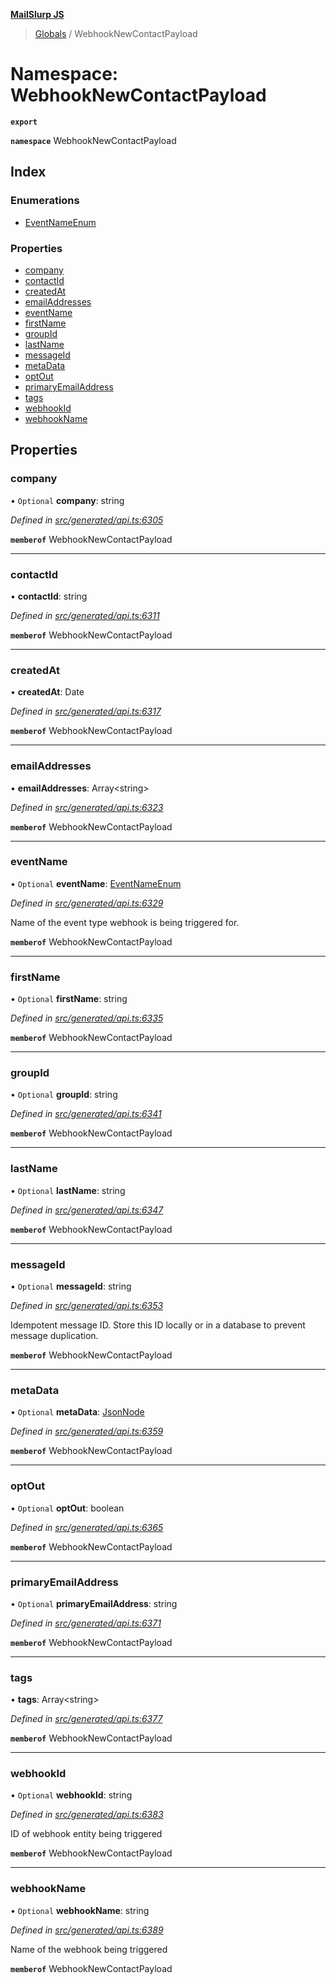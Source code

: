 **[MailSlurp JS](../README.md)**

> [Globals](../README.md) / WebhookNewContactPayload

# Namespace: WebhookNewContactPayload

**`export`** 

**`namespace`** WebhookNewContactPayload

## Index

### Enumerations

* [EventNameEnum](../enums/webhooknewcontactpayload.eventnameenum.md)

### Properties

* [company](webhooknewcontactpayload.md#company)
* [contactId](webhooknewcontactpayload.md#contactid)
* [createdAt](webhooknewcontactpayload.md#createdat)
* [emailAddresses](webhooknewcontactpayload.md#emailaddresses)
* [eventName](webhooknewcontactpayload.md#eventname)
* [firstName](webhooknewcontactpayload.md#firstname)
* [groupId](webhooknewcontactpayload.md#groupid)
* [lastName](webhooknewcontactpayload.md#lastname)
* [messageId](webhooknewcontactpayload.md#messageid)
* [metaData](webhooknewcontactpayload.md#metadata)
* [optOut](webhooknewcontactpayload.md#optout)
* [primaryEmailAddress](webhooknewcontactpayload.md#primaryemailaddress)
* [tags](webhooknewcontactpayload.md#tags)
* [webhookId](webhooknewcontactpayload.md#webhookid)
* [webhookName](webhooknewcontactpayload.md#webhookname)

## Properties

### company

• `Optional` **company**: string

*Defined in [src/generated/api.ts:6305](https://github.com/mailslurp/mailslurp-client/blob/98c6efc/src/generated/api.ts#L6305)*

**`memberof`** WebhookNewContactPayload

___

### contactId

•  **contactId**: string

*Defined in [src/generated/api.ts:6311](https://github.com/mailslurp/mailslurp-client/blob/98c6efc/src/generated/api.ts#L6311)*

**`memberof`** WebhookNewContactPayload

___

### createdAt

•  **createdAt**: Date

*Defined in [src/generated/api.ts:6317](https://github.com/mailslurp/mailslurp-client/blob/98c6efc/src/generated/api.ts#L6317)*

**`memberof`** WebhookNewContactPayload

___

### emailAddresses

•  **emailAddresses**: Array\<string>

*Defined in [src/generated/api.ts:6323](https://github.com/mailslurp/mailslurp-client/blob/98c6efc/src/generated/api.ts#L6323)*

**`memberof`** WebhookNewContactPayload

___

### eventName

• `Optional` **eventName**: [EventNameEnum](../enums/webhooknewcontactpayload.eventnameenum.md)

*Defined in [src/generated/api.ts:6329](https://github.com/mailslurp/mailslurp-client/blob/98c6efc/src/generated/api.ts#L6329)*

Name of the event type webhook is being triggered for.

**`memberof`** WebhookNewContactPayload

___

### firstName

• `Optional` **firstName**: string

*Defined in [src/generated/api.ts:6335](https://github.com/mailslurp/mailslurp-client/blob/98c6efc/src/generated/api.ts#L6335)*

**`memberof`** WebhookNewContactPayload

___

### groupId

• `Optional` **groupId**: string

*Defined in [src/generated/api.ts:6341](https://github.com/mailslurp/mailslurp-client/blob/98c6efc/src/generated/api.ts#L6341)*

**`memberof`** WebhookNewContactPayload

___

### lastName

• `Optional` **lastName**: string

*Defined in [src/generated/api.ts:6347](https://github.com/mailslurp/mailslurp-client/blob/98c6efc/src/generated/api.ts#L6347)*

**`memberof`** WebhookNewContactPayload

___

### messageId

• `Optional` **messageId**: string

*Defined in [src/generated/api.ts:6353](https://github.com/mailslurp/mailslurp-client/blob/98c6efc/src/generated/api.ts#L6353)*

Idempotent message ID. Store this ID locally or in a database to prevent message duplication.

**`memberof`** WebhookNewContactPayload

___

### metaData

• `Optional` **metaData**: [JsonNode](../interfaces/jsonnode.md)

*Defined in [src/generated/api.ts:6359](https://github.com/mailslurp/mailslurp-client/blob/98c6efc/src/generated/api.ts#L6359)*

**`memberof`** WebhookNewContactPayload

___

### optOut

• `Optional` **optOut**: boolean

*Defined in [src/generated/api.ts:6365](https://github.com/mailslurp/mailslurp-client/blob/98c6efc/src/generated/api.ts#L6365)*

**`memberof`** WebhookNewContactPayload

___

### primaryEmailAddress

• `Optional` **primaryEmailAddress**: string

*Defined in [src/generated/api.ts:6371](https://github.com/mailslurp/mailslurp-client/blob/98c6efc/src/generated/api.ts#L6371)*

**`memberof`** WebhookNewContactPayload

___

### tags

•  **tags**: Array\<string>

*Defined in [src/generated/api.ts:6377](https://github.com/mailslurp/mailslurp-client/blob/98c6efc/src/generated/api.ts#L6377)*

**`memberof`** WebhookNewContactPayload

___

### webhookId

• `Optional` **webhookId**: string

*Defined in [src/generated/api.ts:6383](https://github.com/mailslurp/mailslurp-client/blob/98c6efc/src/generated/api.ts#L6383)*

ID of webhook entity being triggered

**`memberof`** WebhookNewContactPayload

___

### webhookName

• `Optional` **webhookName**: string

*Defined in [src/generated/api.ts:6389](https://github.com/mailslurp/mailslurp-client/blob/98c6efc/src/generated/api.ts#L6389)*

Name of the webhook being triggered

**`memberof`** WebhookNewContactPayload
